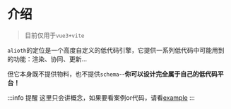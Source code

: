 # 介绍
> 目前仅用于`vue3+vite`

`alioth`的定位是一个高度自定义的低代码引擎，它提供一系列低代码中可能用到的功能：渲染、协同、更新...

但它本身既不提供物料，也不提供`schema`--**你可以设计完全属于自己的低代码平台！**


:::info 提醒
这里只会讲概念，如果要看案例or代码，请看[example](./example/must-know.md)
:::



